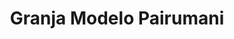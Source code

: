 ---
title: "Granja Modelo Pairumani"
url: /cochabamba/granja-modelo-pairumani-avenida-santa-cruz/
shop: Milch
---